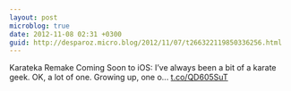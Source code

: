 ```yaml
---
layout: post
microblog: true
date: 2012-11-08 02:31 +0300
guid: http://desparoz.micro.blog/2012/11/07/t266322119850336256.html
---
```

Karateka Remake Coming Soon to iOS: I’ve always been a bit of a karate geek. OK, a lot of one.
Growing up, one o... [t.co/QD605SuT](http://t.co/QD605SuT)
